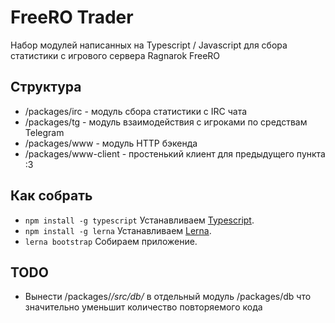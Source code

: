 # FreeRO Trader
Набор модулей написанных на Typescript / Javascript для сбора статистики с игрового сервера Ragnarok FreeRO

## Структура
* /packages/irc - модуль сбора статистики с IRC чата
* /packages/tg - модуль взаимодействия с игроками по средствам Telegram
* /packages/www - модуль HTTP бэкенда
* /packages/www-client - простенький клиент для предыдущего пункта :3
## Как собрать
* ``` npm install -g typescript ``` Устанавливаем [Typescript](http://www.typescriptlang.org/).
* ``` npm install -g lerna ``` Устанавливаем [Lerna](https://github.com/lerna/lerna).
* ``` lerna bootstrap ``` Собираем приложение.

## TODO
* Вынести /packages/*/src/db/* в отдельный модуль /packages/db что значительно уменьшит количество повторяемого кода
